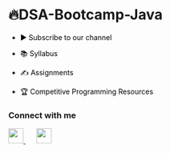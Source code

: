 # 🔥DSA-Bootcamp-Java


- <a href="https://youtube.com/channel/UCIu4_rmTqqH6W9Gg86Vel8Q" title="Subscribe to Coder Tech YouTube Channel" style="background-color:#FFFFFF;color:#000000;text-decoration:none">▶ Subscribe to our channel </a>
 

 
- <a href="SYLLABUS.md" title="Click here to Check the Syllabus of this Course" style="background-color:#FFFFFF;color:#000000;text-decoration:none">📚 Syllabus</a>
 
- <a href="https://github.com/kunal-kushwaha/DSA-Bootcamp-Java/tree/main/assignments" title="Click here to see Assignments related to this Course" style="background-color:#FFFFFF;color:#000000;text-decoration:none">✍️ Assignments</a>

- <a href="https://github.com/kunal-kushwaha/Competitive-Programming-Resources" title="CP Lover? Click here to get some awesome resources related to Competitive Programming" style="background-color:#FFFFFF;color:#000000;text-decoration:none">🏆 Competitive Programming Resources</a>


### Connect with me
  <a href="https://twitter.com/arj_nitin_">
    <img width="30px" src="https://www.vectorlogo.zone/logos/twitter/twitter-official.svg" />
  </a>&ensp;
  <a href="https://youtube.com/channel/UCIu4_rmTqqH6W9Gg86Vel8Q">
  </a>&ensp;
  <a href="https://www.instagram.com/arj_nitin_/">
    <img width="30px" src="https://www.vectorlogo.zone/logos/instagram/instagram-icon.svg" />
  </a>


 

